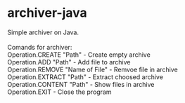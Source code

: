 # archiver-java
Simple archiver on Java. <br />
<br />
Comands for archiver: <br />
Operation.CREATE "Path" - Create empty archive <br />
Operation.ADD "Path" - Add file to archive <br />
Operation.REMOVE "Name of File" - Remvoe file in archive <br />
Operation.EXTRACT "Path" - Extract choosed archive <br />
Operation.CONTENT "Path" - Show files in archive <br />
Operation.EXIT - Close the program <br />

